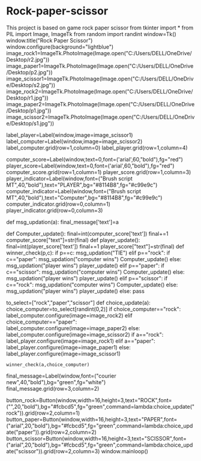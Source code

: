 # Rock-paper-scissor
This project is based on game rock paper scissor
from tkinter import *
from PIL import Image, ImageTk
from random import randint
window=Tk()
window.title("Rock Paper Scissor")
window.configure(background="lightblue")
image_rock1=ImageTk.PhotoImage(Image.open("C:/Users/DELL/OneDrive/Desktop/r2.jpg"))
image_paper1=ImageTk.PhotoImage(Image.open("C:/Users/DELL/OneDrive/Desktop/p2.jpg"))
image_scissor1=ImageTk.PhotoImage(Image.open("C:/Users/DELL/OneDrive/Desktop/s2.jpg"))
image_rock2=ImageTk.PhotoImage(Image.open("C:/Users/DELL/OneDrive/Desktop/r1.jpg"))
image_paper2=ImageTk.PhotoImage(Image.open("C:/Users/DELL/OneDrive/Desktop/p1.jpg"))
image_scissor2=ImageTk.PhotoImage(Image.open("C:/Users/DELL/OneDrive/Desktop/s1.jpg"))


label_player=Label(window,image=image_scissor1)
label_computer=Label(window,image=image_scissor2)
label_computer.grid(row=1,column=0)
label_player.grid(row=1,column=4)

computer_score=Label(window,text=0,font=('arial',60,"bold"),fg="red")
player_score=Label(window,text=0,font=('arial',60,"bold"),fg="red")
computer_score.grid(row=1,column=1)
player_score.grid(row=1,column=3)
player_indicator=Label(window,font=("Brush script MT",40,"bold"),text="PLAYER",bg="#8114B8",fg="#c99e9c")
computer_indicator=Label(window,font=("Brush script MT",40,"bold"),text="Computer",bg="#8114B8",fg="#c99e9c")
computer_indicator.grid(row=0,column=1)
player_indicator.grid(row=0,column=3)

def msg_updation(a):
    final_message['text']=a

def Computer_update():
    final=int(computer_score['text'])
    final+=1
    computer_score["text"]=str(final)
def player_update():
    final=int(player_score['text'])
    final+=1
    player_score["text"]=str(final)
def winner_check(p,c):
    if p==c:
        msg_updation("TIE")
    elif p=="rock":
        if c=="paper":
            msg_updation("computer wins")
            Computer_update()
        else:
            msg_updation("player wins")
            player_update()
    elif p=="paper":
        if c=="scissor":
            msg_updation("computer wins")
            Computer_update()
        else:
            msg_updation("player wins")
            player_update()
    elif p=="scissor":
        if c=="rock":
            msg_updation("computer wins")
            Computer_update()
        else:
            msg_updation("player wins")
            player_update()
    else:
        pass

to_select=["rock","paper","scissor"]
def choice_update(a):
    choice_computer=to_select[randint(0,2)]
    if choice_computer=="rock":
        label_computer.configure(image=image_rock2)
    elif choice_computer=="paper":
        label_computer.configure(image=image_paper2)
    else:
        label_computer.configure(image=image_scissor2)
    if a=="rock":
        label_player.configure(image=image_rock1)
    elif a=="paper":
        label_player.configure(image=image_paper1)
    else:
        label_player.configure(image=image_scissor1)

    winner_check(a,choice_computer)





final_message=Label(window,font=("courier new",40,"bold"),bg="green",fg="white")
final_message.grid(row=3,column=2)

button_rock=Button(window,width=16,height=3,text="ROCK",font=("",20,"bold"),bg="#fcbcd5",fg="green",command=lambda:choice_update("rock")).grid(row=2,column=1)
button_paper=Button(window,width=16,height=3,text="PAPER",font=("arial",20,"bold"),bg="#fcbcd5",fg="green",command=lambda:choice_update("paper")).grid(row=2,column=2)
button_scissor=Button(window,width=16,height=3,text="SCISSOR",font=("arial",20,"bold"),bg="#fcbcd5",fg="green",command=lambda:choice_update("scissor")).grid(row=2,column=3)
window.mainloop()

